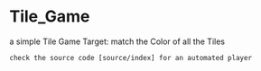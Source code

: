 # Tile_Game

a simple Tile Game
Target: match the Color of all the Tiles

    check the source code [source/index] for an automated player
